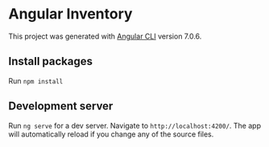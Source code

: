 # Angular Inventory

This project was generated with [Angular CLI](https://github.com/angular/angular-cli) version 7.0.6.

## Install packages

Run `npm install` 

## Development server

Run `ng serve` for a dev server. Navigate to `http://localhost:4200/`. The app will automatically reload if you change any of the source files.
